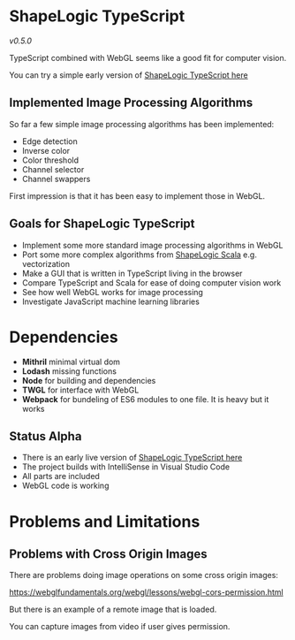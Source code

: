# ShapeLogic TypeScript

_v0.5.0_

TypeScript combined with WebGL seems like a good fit for computer vision.

You can try a simple early version of [ShapeLogic TypeScript here](https://shapelogic-typescript.org/)

## Implemented Image Processing Algorithms

So far a few simple image processing algorithms has been implemented:

* Edge detection
* Inverse color
* Color threshold
* Channel selector
* Channel swappers

First impression is that it has been easy to implement those in WebGL.

## Goals for ShapeLogic TypeScript

* Implement some more standard image processing algorithms in WebGL
* Port some more complex algorithms from [ShapeLogic Scala](http://shapelogicscala.org/) e.g. vectorization
* Make a GUI that is written in TypeScript living in the browser
* Compare TypeScript and Scala for ease of doing computer vision work
* See how well WebGL works for image processing
* Investigate JavaScript machine learning libraries

# Dependencies

* **Mithril** minimal virtual dom
* **Lodash** missing functions
* **Node** for building and dependencies
* **TWGL** for interface with WebGL
* **Webpack** for bundeling of ES6 modules to one file. It is heavy but it works

## Status Alpha

* There is an early live version of [ShapeLogic TypeScript here](https://shapelogic-typescript.org/)
* The project builds with IntelliSense in Visual Studio Code
* All parts are included
* WebGL code is working

# Problems and Limitations

## Problems with Cross Origin Images

There are problems doing image operations on some cross origin images:

https://webglfundamentals.org/webgl/lessons/webgl-cors-permission.html

But there is an example of a remote image that is loaded.

You can capture images from video if user gives permission.
